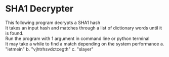 # SHA1 Decrypter
This following program decrypts a SHA1 hash  
It takes an input hash and matches through a list of dictionary words until it is found.  
Run the program with 1 argument in command line or python terminal  
It may take a while to find a match depending on the system performance
a. "letmein"
b. "vjhtrhsvdctcegth"
c. "slayer"
